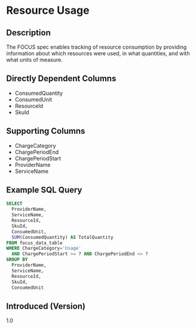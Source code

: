 # Resource Usage

## Description

The FOCUS spec enables tracking of resource consumption by providing information about which resources were used, in what quantities, and with what units of measure.

## Directly Dependent Columns

* ConsumedQuantity
* ConsumedUnit
* ResourceId
* SkuId

## Supporting Columns

* ChargeCategory
* ChargePeriodEnd
* ChargePeriodStart
* ProviderName
* ServiceName

## Example SQL Query

```sql
SELECT
  ProviderName,
  ServiceName,
  ResourceId,
  SkuId,
  ConsumedUnit,
  SUM(ConsumedQuantity) AS TotalQuantity
FROM focus_data_table
WHERE ChargeCategory='Usage'
  AND ChargePeriodStart >= ? AND ChargePeriodEnd <= ?
GROUP BY
  ProviderName,
  ServiceName,
  ResourceId,
  SkuId,
  ConsumedUnit
``` 

## Introduced (Version)

1.0
